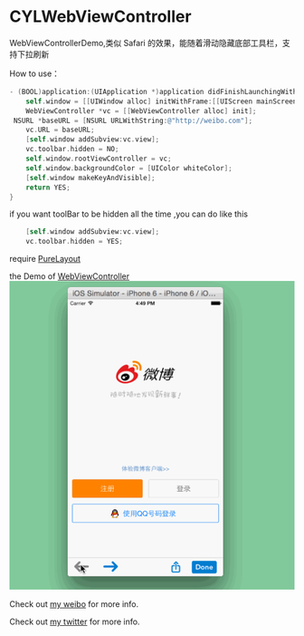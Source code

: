 # CYLWebViewController
WebViewControllerDemo,类似 Safari 的效果，能随着滑动隐藏底部工具栏，支持下拉刷新


How to use：

``` Objective-C
- (BOOL)application:(UIApplication *)application didFinishLaunchingWithOptions:(NSDictionary *)launchOptions {
    self.window = [[UIWindow alloc] initWithFrame:[[UIScreen mainScreen] bounds]];
    WebViewController *vc = [[WebViewController alloc] init];
 NSURL *baseURL = [NSURL URLWithString:@"http://weibo.com"];
    vc.URL = baseURL;
    [self.window addSubview:vc.view];
    vc.toolbar.hidden = NO;
    self.window.rootViewController = vc;
    self.window.backgroundColor = [UIColor whiteColor];
    [self.window makeKeyAndVisible];
    return YES;
}
```
if you want toolBar to be hidden all the time ,you can do like this
 
``` Objective-C
    [self.window addSubview:vc.view];
    vc.toolbar.hidden = YES;
```
require  [PureLayout](https://github.com/smileyborg/PureLayout)


the Demo of [WebViewController](https://github.com/mergesort/WebViewController)
![Example screenshot](https://github.com/ChenYilong/CYLWebViewController/blob/master/webViewDemo.gif)

Check out [my weibo](http://weibo.com/luohanchenyilong/) for more info.

Check out [my twitter](https://twitter.com/stevechen1010) for more info.
